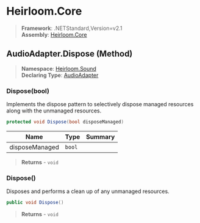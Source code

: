 # Heirloom.Core

> **Framework**: .NETStandard,Version=v2.1  
> **Assembly**: [Heirloom.Core][0]

## AudioAdapter.Dispose (Method)

> **Namespace**: [Heirloom.Sound][0]  
> **Declaring Type**: [AudioAdapter][1]

### Dispose(bool)

Implements the dispose pattern to selectively dispose managed resources along with the unmanaged resources.

```cs
protected void Dispose(bool disposeManaged)
```

| Name           | Type   | Summary |
|----------------|--------|---------|
| disposeManaged | `bool` |         |

> **Returns** - `void`

### Dispose()

Disposes and performs a clean up of any unmanaged resources.

```cs
public void Dispose()
```

> **Returns** - `void`

[0]: ../../../Heirloom.Core.md
[1]: ../AudioAdapter.md
